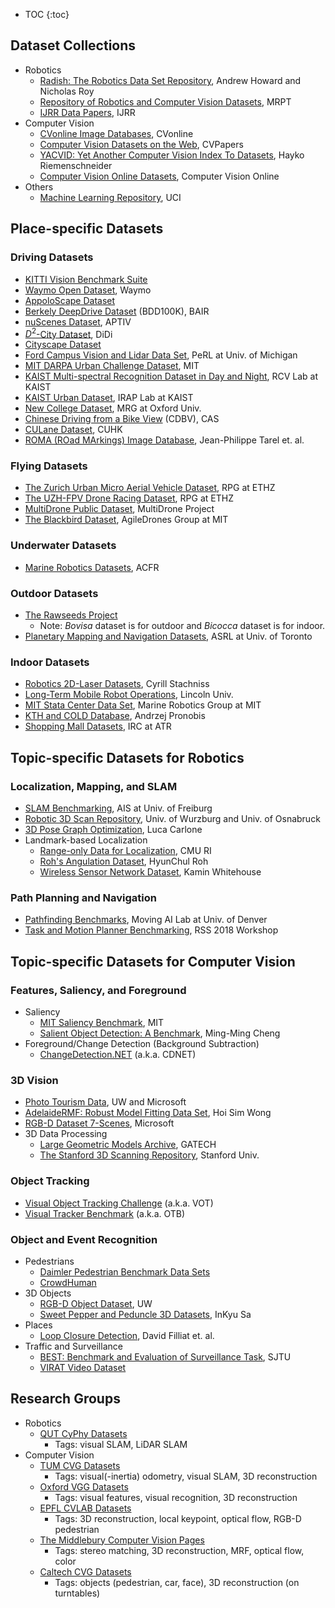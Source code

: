 * TOC
{:toc}


## Dataset Collections
* Robotics
  * [Radish: The Robotics Data Set Repository](http://radish.sourceforge.net/), Andrew Howard and Nicholas Roy
  * [Repository of Robotics and Computer Vision Datasets](https://www.mrpt.org/robotics_datasets), MRPT
  * [IJRR Data Papers](http://journals.sagepub.com/topic/collections/ijr-3-datapapers/ijr), IJRR
* Computer Vision
  * [CVonline Image Databases](http://homepages.inf.ed.ac.uk/rbf/CVonline/Imagedbase.htm), CVonline
  * [Computer Vision Datasets on the Web](http://www.cvpapers.com/datasets.html), CVPapers
  * [YACVID: Yet Another Computer Vision Index To Datasets](http://riemenschneider.hayko.at/vision/dataset/), Hayko Riemenschneider
  * [Computer Vision Online Datasets](https://computervisiononline.com/datasets), Computer Vision Online
* Others
  * [Machine Learning Repository](http://archive.ics.uci.edu/ml), UCI


## Place-specific Datasets
### Driving Datasets
* [KITTI Vision Benchmark Suite](http://www.cvlibs.net/datasets/kitti/)
* [Waymo Open Dataset](https://waymo.com/open), Waymo
* [AppoloScape Dataset](http://apolloscape.auto/)
* [Berkely DeepDrive Dataset](https://bdd-data.berkeley.edu/) (BDD100K), BAIR
* [nuScenes Dataset](https://www.nuscenes.org/), APTIV
* [$D^2$-City Dataset](https://outreach.didichuxing.com/d2city/d2city), DiDi
* [Cityscape Dataset](https://www.cityscapes-dataset.com/)
* [Ford Campus Vision and Lidar Data Set](http://robots.engin.umich.edu/SoftwareData/Ford), PeRL at Univ. of Michigan
* [MIT DARPA Urban Challenge Dataset](http://grandchallenge.mit.edu/wiki/index.php?title=PublicData), MIT
* [KAIST Multi-spectral Recognition Dataset in Day and Night](https://sites.google.com/view/multispectral/), RCV Lab at KAIST
* [KAIST Urban Dataset](http://irap.kaist.ac.kr/dataset/), IRAP Lab at KAIST
* [New College Dataset](http://www.robots.ox.ac.uk/NewCollegeData/index.php), MRG at Oxford Univ.
* [Chinese Driving from a Bike View](http://www.sujingwang.name/CDBV.html) (CDBV), CAS
* [CULane Dataset](https://xingangpan.github.io/projects/CULane.html), CUHK
* [ROMA (ROad MArkings) Image Database](http://perso.lcpc.fr/tarel.jean-philippe/bdd/), Jean-Philippe Tarel et. al.

### Flying Datasets
* [The Zurich Urban Micro Aerial Vehicle Dataset](http://rpg.ifi.uzh.ch/zurichmavdataset.html), RPG at ETHZ
* [The UZH-FPV Drone Racing Dataset](http://rpg.ifi.uzh.ch/uzh-fpv.html), RPG at ETHZ
* [MultiDrone Public Dataset](https://multidrone.eu/multidrone-public-dataset/), MultiDrone Project
* [The Blackbird Dataset](https://github.com/mit-fast/Blackbird-Dataset), AgileDrones Group at MIT

### Underwater Datasets
* [Marine Robotics Datasets](http://marine.acfr.usyd.edu.au/datasets/), ACFR

### Outdoor Datasets
* [The Rawseeds Project](http://www.rawseeds.org/)
  * Note: _Bovisa_ dataset is for outdoor and _Bicocca_ dataset is for indoor.
* [Planetary Mapping and Navigation Datasets](http://asrl.utias.utoronto.ca/datasets/), ASRL at Univ. of Toronto

### Indoor Datasets
* [Robotics 2D-Laser Datasets](http://www.ipb.uni-bonn.de/datasets/), Cyrill Stachniss
* [Long-Term Mobile Robot Operations](http://robotics.researchdata.lncn.eu/), Lincoln Univ.
* [MIT Stata Center Data Set](http://projects.csail.mit.edu/stata/), Marine Robotics Group at MIT
* [KTH and COLD Database](https://www.pronobis.pro/#data), Andrzej Pronobis
* [Shopping Mall Datasets](http://www.irc.atr.jp/sets/TEMPOSAN_dataset/), IRC at ATR


## Topic-specific Datasets for Robotics
### Localization, Mapping, and SLAM
* [SLAM Benchmarking](http://ais.informatik.uni-freiburg.de/slamevaluation/), AIS at Univ. of Freiburg
* [Robotic 3D Scan Repository](http://kos.informatik.uni-osnabrueck.de/3Dscans/), Univ. of Wurzburg and Univ. of Osnabruck
* [3D Pose Graph Optimization](https://lucacarlone.mit.edu/datasets/), Luca Carlone
* Landmark-based Localization
  * [Range-only Data for Localization](http://www.frc.ri.cmu.edu/projects/emergencyresponse/RangeData/), CMU RI
  * [Roh's Angulation Dataset](https://github.com/sunglok/TriangulationToolbox/tree/master/dataset_roh), HyunChul Roh
  * [Wireless Sensor Network Dataset](http://www.cs.virginia.edu/~whitehouse/research/localization/), Kamin Whitehouse

### Path Planning and Navigation
* [Pathfinding Benchmarks](http://www.movingai.com/benchmarks/), Moving AI Lab at Univ. of Denver
* [Task and Motion Planner Benchmarking](http://www.neil.dantam.name/2018/rss-tmp-workshop/#benchmarks), RSS 2018 Workshop


## Topic-specific Datasets for Computer Vision
### Features, Saliency, and Foreground
* Saliency
  * [MIT Saliency Benchmark](http://saliency.mit.edu/), MIT
  * [Salient Object Detection: A Benchmark](http://mmcheng.net/salobjbenchmark/), Ming-Ming Cheng
* Foreground/Change Detection (Background Subtraction)
  * [ChangeDetection.NET](http://www.changedetection.net/) (a.k.a. CDNET)

### 3D Vision
* [Photo Tourism Data](http://phototour.cs.washington.edu/), UW and Microsoft
* [AdelaideRMF: Robust Model Fitting Data Set](https://cs.adelaide.edu.au/~hwong/doku.php?id=data), Hoi Sim Wong
* [RGB-D Dataset 7-Scenes](https://www.microsoft.com/en-us/research/project/rgb-d-dataset-7-scenes/), Microsoft
* 3D Data Processing
  * [Large Geometric Models Archive](https://www.cc.gatech.edu/projects/large_models/), GATECH
  * [The Stanford 3D Scanning Repository](http://graphics.stanford.edu/data/3Dscanrep/), Stanford Univ.

### Object Tracking
* [Visual Object Tracking Challenge](http://www.votchallenge.net/) (a.k.a. VOT)
* [Visual Tracker Benchmark](http://cvlab.hanyang.ac.kr/tracker_benchmark/) (a.k.a. OTB)

### Object and Event Recognition
* Pedestrians
  * [Daimler Pedestrian Benchmark Data Sets](http://www.gavrila.net/Datasets/Daimler_Pedestrian_Benchmark_D/daimler_pedestrian_benchmark_d.html)
  * [CrowdHuman](http://www.crowdhuman.org/)
* 3D Objects
  * [RGB-D Object Dataset](http://rgbd-dataset.cs.washington.edu/), UW
  * [Sweet Pepper and Peduncle 3D Datasets](http://enddl22.net/wordpress/datasets/sweet-pepper-and-peduncle-3d-datasets), InKyu Sa
* Places
  * [Loop Closure Detection](http://cogrob.ensta-paristech.fr/loopclosure.html), David Filliat et. al.
* Traffic and Surveillance
  * [BEST: Benchmark and Evaluation of Surveillance Task](http://best.sjtu.edu.cn/Data/List/Datasets), SJTU
  * [VIRAT Video Dataset](http://www.viratdata.org/)


## Research Groups
* Robotics
  * [QUT CyPhy Datasets](https://wiki.qut.edu.au/display/cyphy/Datasets)
    * Tags: visual SLAM, LiDAR SLAM
* Computer Vision
  * [TUM CVG Datasets](https://vision.in.tum.de/data/datasets)
    * Tags: visual(-inertia) odometry, visual SLAM, 3D reconstruction
  * [Oxford VGG Datasets](http://www.robots.ox.ac.uk/~vgg/data/)
    * Tags: visual features, visual recognition, 3D reconstruction
  * [EPFL CVLAB Datasets](https://cvlab.epfl.ch/data)
    * Tags: 3D reconstruction, local keypoint, optical flow, RGB-D pedestrian
  * [The Middlebury Computer Vision Pages](http://vision.middlebury.edu/)
    * Tags: stereo matching, 3D reconstruction, MRF, optical flow, color
  * [Caltech CVG Datasets](http://www.vision.caltech.edu/archive.html)
    * Tags: objects (pedestrian, car, face), 3D reconstruction (on turntables)
